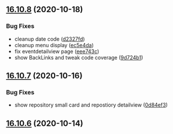 ## [16.10.8](https://github.com/phandcock/GrampsView/compare/v16.10.7...v16.10.8) (2020-10-18)


### Bug Fixes

* cleanup date code ([d2327fd](https://github.com/phandcock/GrampsView/commit/d2327fd75cc875db9f099c64399578e988050776))
* cleanup menu display ([ec5e4da](https://github.com/phandcock/GrampsView/commit/ec5e4da3fbfdd6a759ac607c4b3350e4c25c2872))
* fix eventdetailview page ([eee743c](https://github.com/phandcock/GrampsView/commit/eee743c248da485c678b99d16795a0676cd82026))
* show BackLinks and tweak code coverage ([9d724b1](https://github.com/phandcock/GrampsView/commit/9d724b17a8beb57c0a6a60b637cb9ababf410e3b))



## [16.10.7](https://github.com/phandcock/GrampsView/compare/v16.10.6...v16.10.7) (2020-10-16)


### Bug Fixes

* show repository small card and repostiory detailview ([0d84ef3](https://github.com/phandcock/GrampsView/commit/0d84ef35dca1efa08103d6578c7e62f57fe8c6ff))



## [16.10.6](https://github.com/phandcock/GrampsView/compare/v16.10.5...v16.10.6) (2020-10-14)



